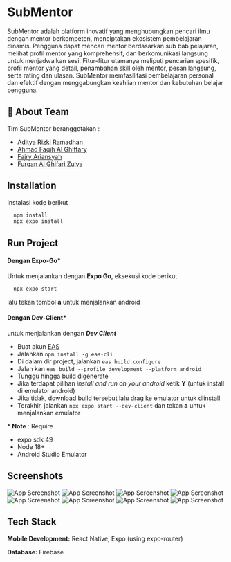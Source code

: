 
# SubMentor

SubMentor adalah platform inovatif yang menghubungkan pencari ilmu dengan mentor berkompeten, menciptakan ekosistem pembelajaran dinamis. Pengguna dapat mencari mentor berdasarkan sub bab pelajaran, melihat profil mentor yang komprehensif, dan berkomunikasi langsung untuk menjadwalkan sesi. Fitur-fitur utamanya meliputi pencarian spesifik, profil mentor yang detail, penambahan skill oleh mentor, pesan langsung, serta rating dan ulasan. SubMentor memfasilitasi pembelajaran personal dan efektif dengan menggabungkan keahlian mentor dan kebutuhan belajar pengguna.

## 🚀 About Team
Tim SubMentor beranggotakan :
- [Aditya Rizki Ramadhan](https://github.com/AditRizkii)
- [Ahmad Faqih Al Ghiffary](https://github.com/AFaqihAG)
- [Fajry Ariansyah](https://github.com/Papazy)
- [Furqan Al Ghifari Zulva](https://github.com/furqanx)

## Installation

Instalasi kode berikut

```bash
  npm install
  npx expo install
```
## Run Project

#### Dengan Expo-Go*
Untuk menjalankan dengan **Expo Go**, eksekusi kode berikut

```bash
  npx expo start
```
lalu tekan tombol **a** untuk menjalankan android

#### Dengan Dev-Client*


untuk menjalankan dengan ***Dev Client***

* Buat akun [EAS](https://expo.dev/eas)
* Jalankan ```npm install -g eas-cli```
* Di dalam dir project, jalankan ```eas build:configure```
* Jalan kan ```eas build --profile development --platform android```
* Tunggu hingga build digenerate
* Jika terdapat pilihan *install and run on your android* ketik **Y** (untuk install di emulator android)
* Jika tidak, download build tersebut lalu drag ke emulator untuk diinstall
* Terakhir, jalankan ```npx expo start --dev-client``` dan tekan **a** untuk menjalankan emulator 

\* **Note** : Require
* expo sdk 49
* Node 18+
* Android Studio Emulator


## Screenshots

![App Screenshot](https://github.com/Papazy/SubMentor/blob/main/demo/1.png?raw=true)
![App Screenshot](https://github.com/Papazy/SubMentor/blob/main/demo/2.png?raw=true)
![App Screenshot](https://github.com/Papazy/SubMentor/blob/main/demo/3.png?raw=true)
![App Screenshot](https://github.com/Papazy/SubMentor/blob/main/demo/4.png?raw=true)
![App Screenshot](https://github.com/Papazy/SubMentor/blob/main/demo/5.png?raw=true)
![App Screenshot](https://github.com/Papazy/SubMentor/blob/main/demo/6.png?raw=true)
![App Screenshot](https://github.com/Papazy/SubMentor/blob/main/demo/7.png?raw=true)
![App Screenshot](https://github.com/Papazy/SubMentor/blob/main/demo/8.png?raw=true)




    
## Tech Stack

**Mobile Development:** React Native, Expo (using expo-router)

**Database:** Firebase

